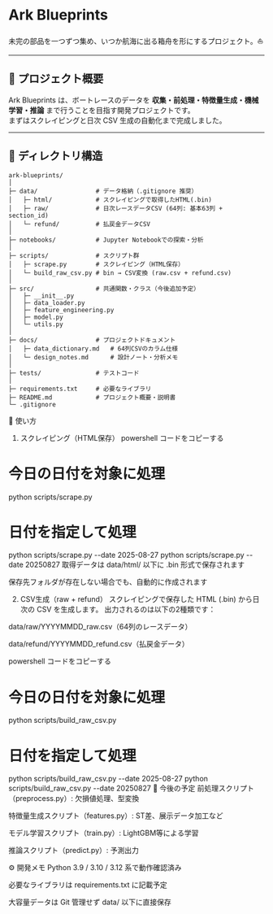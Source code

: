 # Ark Blueprints
未完の部品を一つずつ集め、いつか航海に出る箱舟を形にするプロジェクト。⛵

---

## 📝 プロジェクト概要
Ark Blueprints は、ボートレースのデータを **収集・前処理・特徴量生成・機械学習・推論** まで行うことを目指す開発プロジェクトです。  
まずはスクレイピングと日次 CSV 生成の自動化まで完成しました。

---

## 📂 ディレクトリ構造

```text
ark-blueprints/
│
├─ data/                # データ格納（.gitignore 推奨）
│   ├─ html/            # スクレイピングで取得したHTML(.bin)
│   ├─ raw/             # 日次レースデータCSV (64列: 基本63列 + section_id)
│   └─ refund/          # 払戻金データCSV
│
├─ notebooks/           # Jupyter Notebookでの探索・分析
│
├─ scripts/             # スクリプト群
│   ├─ scrape.py        # スクレイピング（HTML保存）
│   └─ build_raw_csv.py # bin → CSV変換 (raw.csv + refund.csv)
│
├─ src/                 # 共通関数・クラス（今後追加予定）
│   ├─ __init__.py
│   ├─ data_loader.py
│   ├─ feature_engineering.py
│   ├─ model.py
│   └─ utils.py
│
├─ docs/                # プロジェクトドキュメント
│   ├─ data_dictionary.md   # 64列CSVのカラム仕様
│   └─ design_notes.md      # 設計ノート・分析メモ
│
├─ tests/               # テストコード
│
├─ requirements.txt     # 必要なライブラリ
├─ README.md            # プロジェクト概要・説明書
└─ .gitignore
```
🚀 使い方
1. スクレイピング（HTML保存）
powershell
コードをコピーする
# 今日の日付を対象に処理
python scripts/scrape.py

# 日付を指定して処理
python scripts/scrape.py --date 2025-08-27
python scripts/scrape.py --date 20250827
取得データは data/html/ 以下に .bin 形式で保存されます

保存先フォルダが存在しない場合でも、自動的に作成されます

2. CSV生成（raw + refund）
スクレイピングで保存した HTML (.bin) から日次の CSV を生成します。
出力されるのは以下の2種類です：

data/raw/YYYYMMDD_raw.csv（64列のレースデータ）

data/refund/YYYYMMDD_refund.csv（払戻金データ）

powershell
コードをコピーする
# 今日の日付を対象に処理
python scripts/build_raw_csv.py

# 日付を指定して処理
python scripts/build_raw_csv.py --date 2025-08-27
python scripts/build_raw_csv.py --date 20250827
🔮 今後の予定
前処理スクリプト（preprocess.py）: 欠損値処理、型変換

特徴量生成スクリプト（features.py）: ST差、展示データ加工など

モデル学習スクリプト（train.py）: LightGBM等による学習

推論スクリプト（predict.py）: 予測出力

⚙️ 開発メモ
Python 3.9 / 3.10 / 3.12 系で動作確認済み

必要なライブラリは requirements.txt に記載予定

大容量データは Git 管理せず data/ 以下に直接保存

